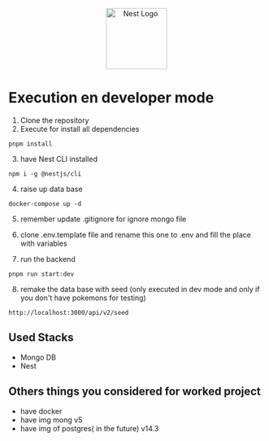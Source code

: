 <p align="center">
  <a href="http://nestjs.com/" target="blank"><img src="https://nestjs.com/img/logo-small.svg" width="120" alt="Nest Logo" /></a>
</p>

# Execution en developer mode

1. Clone the repository
2. Execute for install all dependencies
```
pnpm install
```
3. have Nest CLI installed
```
npm i -g @nestjs/cli
```
4. raise up data base
```
docker-compose up -d
```

5. remember update .gitignore for ignore mongo file

6. clone .env.template file and rename this one to .env and fill the place with variables

7. run the backend
```
pnpm run start:dev
```

8. remake the data base with seed (only executed in dev mode and only if you don't have pokemons for testing)
```
http://localhost:3000/api/v2/seed
```

## Used Stacks
* Mongo DB
* Nest

## Others things you considered for worked project

* have docker
* have img mong v5
* have img of postgres( in the future) v14.3
